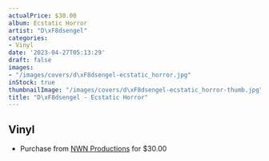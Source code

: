 ```yaml
---
actualPrice: $30.00
album: Ecstatic Horror
artist: "D\xF8dsengel"
categories:
- Vinyl
date: '2023-04-27T05:13:29'
draft: false
images:
- "/images/covers/d\xF8dsengel-ecstatic_horror.jpg"
inStock: true
thumbnailImage: "/images/covers/d\xF8dsengel-ecstatic_horror-thumb.jpg"
title: "D\xF8dsengel - Ecstatic Horror"
---
```


## Vinyl
* Purchase from [NWN Productions](http://shop.nwnprod.com/index.php?route=product/product&path=76&product_id=23635&sort=pd.name&order=ASC) for $30.00
